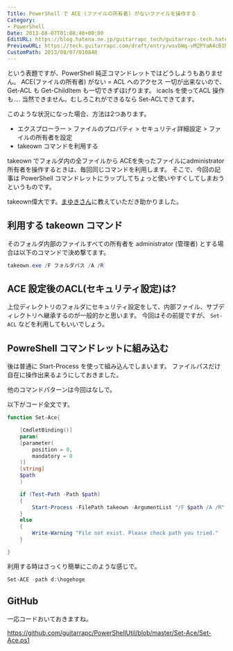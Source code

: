 ```yaml
---
Title: PowerShell で ACE (ファイルの所有者) がないファイルを操作する
Category:
- PowerShell
Date: 2013-08-07T01:08:48+09:00
EditURL: https://blog.hatena.ne.jp/guitarrapc_tech/guitarrapc-tech.hatenablog.com/atom/entry/6802418398340959790
PreviewURL: https://tech.guitarrapc.com/draft/entry/wsvbWq-vMZPYaA4cB1N2h-nD2ks
CustomPath: 2013/08/07/010848
---
```


<!--
Date: 2013-08-07T01:08:48+09:00
URL: https://tech.guitarrapc.com/entry/2013/08/07/010848
-->

という表題ですが、PowerShell 純正コマンドレットではどうしようもありません。
ACE(ファイルの所有者) がない = ACL へのアクセス 一切が出来ないので、 Get-ACL も Get-ChildItem も一切できずほげります。
icacls を使ってACL 操作も.... 当然できません。むしろこれができるなら Set-ACLできてます。

このような状況になった場合、方法は2つあります。


- エクスプローラー > ファイルのプロパティ > セキュリティ詳細設定 > ファイルの所有者を設定
- takeown コマンドを利用する



takeown でフォルダ内の全ファイルから ACEを失ったファイルにadministrator所有者を操作するときは、毎回同じコマンドを利用します。
そこで、今回の記事は PowerShell コマンドレットにラップしてちょっと使いやすくしてしまおうというものです。

takeown偉大です。[まゆきさん](https://twitter.com/mayuki)に教えていただき助かりました。



## 利用する takeown コマンド

そのフォルダ内部のファイルすべての所有者を administrator (管理者) とする場合は以下のコマンドで決め撃てます。

```ps1
takeown.exe /F フォルダパス /A /R
```


## ACE 設定後のACL(セキュリティ設定)は?

上位ディレクトリのフォルダにセキュリティ設定をして、内部ファイル、サブディレクトリへ継承するのが一般的かと思います。
今回はその前提ですが、 `Set-ACL` などを利用してもいいでしょう。

## PowreShell コマンドレットに組み込む

後は普通に Start-Process を使って組み込んでしまいます。
ファイルパスだけ自在に操作出来るようにしておきました。

他のコマンドパターンは今回はなしで。

以下がコード全文です。

```ps1
function Set-Ace{

    [CmdletBinding()]
    param(
    [parameter(
        position = 0,
        mandatory = 0
    )]
    [string]
    $path
    )

    if (Test-Path -Path $path)
    {
        Start-Process -FilePath takeown -ArgumentList "/F $path /A /R"
    }
    else
    {
        Write-Warning "File not exist. Please check path you tried."
    }

}
```


利用する時はさっくり簡単にこのような感じで。

```ps1
Set-ACE -path d:\hogehoge
```


## GitHub
一応コードおいておきますね。

https://github.com/guitarrapc/PowerShellUtil/blob/master/Set-Ace/Set-Ace.ps1

